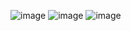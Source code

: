 
![image](https://user-images.githubusercontent.com/39509244/128649985-c01c5561-8dfe-4d5c-995f-bb9b73fd7b22.png)
![image](https://user-images.githubusercontent.com/39509244/128649991-03e4098f-0c43-4eaf-a0f4-16cf39b6e859.png)
![image](https://user-images.githubusercontent.com/39509244/128649995-50271d9b-aebd-43d6-a560-fe1e2bff166c.png)
